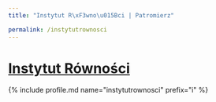 ```yaml
---
title: "Instytut R\xF3wno\u015Bci | Patromierz"

permalink: /instytutrownosci
---
```


# [Instytut Równości](https://patronite.pl/instytutrownosci)

{% include profile.md name="instytutrownosci" prefix="i" %}
